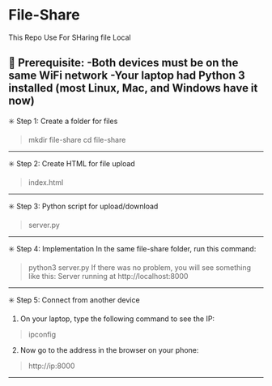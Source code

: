 # File-Share
This Repo Use For SHaring file Local

🧱 Prerequisite:
  -Both devices must be on the same WiFi network
  -Your laptop had Python 3 installed (most Linux, Mac, and Windows have it now)
------------------------------
✳️ Step 1: Create a folder for files
  >mkdir file-share
  >cd file-share
------------------------------
✳️ Step 2: Create HTML for file upload
>index.html
------------------------------
✳️ Step 3: Python script for upload/download
>server.py
------------------------------
✳️ Step 4: Implementation
In the same file-share folder, run this command:
>python3 server.py
If there was no problem, you will see something like this:
>Server running at http://localhost:8000
------------------------------
✳️ Step 5: Connect from another device
1. On your laptop, type the following command to see the IP:
  >ipconfig
2. Now go to the address in the browser on your phone:
  >http://ip:8000
------------------------------
